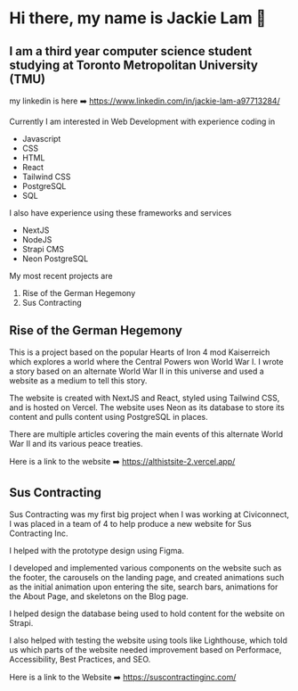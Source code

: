 # Hi there, my name is Jackie Lam 👋

## I am a third year computer science student studying at Toronto Metropolitan University (TMU)

my linkedin is here ➡️ https://www.linkedin.com/in/jackie-lam-a97713284/
 
Currently I am interested in Web Development with experience coding in
- Javascript
- CSS
- HTML
- React
- Tailwind CSS
- PostgreSQL
- SQL

I also have experience using these frameworks and services
- NextJS
- NodeJS
- Strapi CMS
- Neon PostgreSQL

My most recent projects are
1. Rise of the German Hegemony
2. Sus Contracting

## Rise of the German Hegemony
This is a project based on the popular Hearts of Iron 4 mod Kaiserreich which explores a world where the Central Powers won World War I. I wrote a story based on an alternate World War II in this universe and used a website as a medium to tell this story.

The website is created with NextJS and React, styled using Tailwind CSS, and is hosted on Vercel. The website uses Neon as its database to store its content and pulls content using PostgreSQL in places.

There are multiple articles covering the main events of this alternate World War II and its various peace treaties.

Here is a link to the website ➡️ https://althistsite-2.vercel.app/

## Sus Contracting

Sus Contracting was my first big project when I was working at Civiconnect, I was placed in a team of 4 to help produce a new website for Sus Contracting Inc.

I helped with the prototype design using Figma.

I developed and implemented various components on the website such as the footer, the carousels on the landing page, and created animations such as the initial animation upon entering the site, search bars, animations for the About Page, and skeletons on the Blog page.

I helped design the database being used to hold content for the website on Strapi.

I also helped with testing the website using tools like Lighthouse, which told us which parts of the website needed improvement based on Performace, Accessibility, Best Practices, and SEO.

Here is a link to the Website ➡️ https://suscontractinginc.com/
<!--
**jackie-png/jackie-png** is a ✨ _special_ ✨ repository because its `README.md` (this file) appears on your GitHub profile.

Here are some ideas to get you started:

- 🔭 I’m currently working on ...
- 🌱 I’m currently learning ...
- 👯 I’m looking to collaborate on ...
- 🤔 I’m looking for help with ...
- 💬 Ask me about ...
- 📫 How to reach me: ...
- 😄 Pronouns: ...
- ⚡ Fun fact: ...
-->
